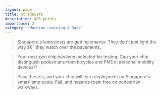 ```yaml
---
layout: page
title: StrideSafe
description: 403 points
importance: 3
category: "Machine Learning & Data"
---
```


> Singapore's lamp posts are getting smarter. They don't just light the way â€” they watch over the pavements.

> Your next-gen chip has been selected for testing. Can your chip distinguish pedestrians from bicycles and PMDs (personal mobility devices)?

> Pass the test, and your chip will earn deployment on Singapore's smart lamp posts. Fail, and hazards roam free on pedestrian walkways.